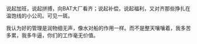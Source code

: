 [date]: 2019-09-11_15:27  
说起加班，说起拼搏，向BAT大厂看齐；说起补偿，说起福利，又对齐那些挣扎在温饱线的小公司。可见一斑。

[date]: 2019-09-04_08:46  
我认为好的管理是润物细无声，像水对船的作用一样。而不是整天嚷嚷着，我多苦多累，我多牛逼，你们的工作毫无价值。
